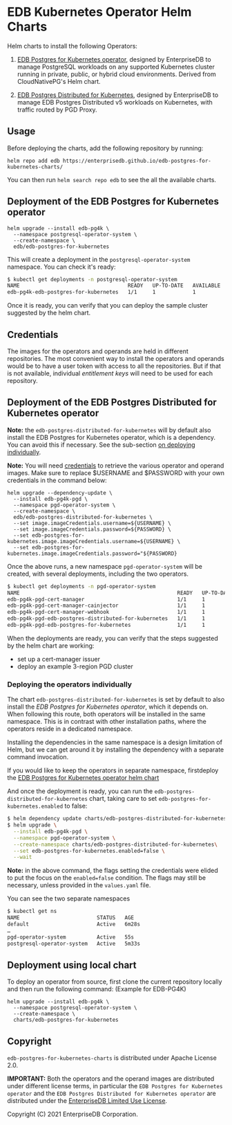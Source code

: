 # EDB Kubernetes Operator Helm Charts

Helm charts to install the following Operators:

1. [EDB Postgres for Kubernetes operator](https://docs.enterprisedb.io/edb-postgres-for-kubernetes/),
designed by EnterpriseDB to manage PostgreSQL workloads on any
supported Kubernetes cluster running in private, public, or hybrid cloud
environments. Derived from CloudNativePG's Helm chart.

2. [EDB Postgres Distributed for Kubernetes](https://docs.enterprisedb.io/edb-postgres-distributed-for-kubernetes/),
designed by EnterpriseDB to manage EDB Postgres Distributed v5 workloads
on Kubernetes, with traffic routed by PGD Proxy.

## Usage

Before deploying the charts, add the following repository by running:

```console
helm repo add edb https://enterprisedb.github.io/edb-postgres-for-kubernetes-charts/
```

You can then run `helm search repo edb` to see the all the available charts.

## Deployment of the EDB Postgres for Kubernetes operator

```console
helm upgrade --install edb-pg4k \
  --namespace postgresql-operator-system \
  --create-namespace \
  edb/edb-postgres-for-kubernetes
```

This will create a deployment in the `postgresql-operator-system` namespace.
You can check it's ready:

``` sh
$ kubectl get deployments -n postgresql-operator-system
NAME                                   READY   UP-TO-DATE   AVAILABLE   AGE
edb-pg4k-edb-postgres-for-kubernetes   1/1     1            1           11s
```

Once it is ready, you can verify that you can deploy the sample cluster
suggested by the helm chart.

## Credentials

The images for the operators and operands are held in different repositories.
The most convenient way to install the operators and operands would be to have
a user token with access to all the repositories.
But if that is not available, individual *entitlement keys* will need to be
used for each repository.

## Deployment of the EDB Postgres Distributed for Kubernetes operator

**Note:** the `edb-postgres-distributed-for-kubernetes` will by default also
install the EDB Postgres for Kubernetes operator, which is a dependency. You can
avoid this if necessary. See the sub-section
[on deploying individually](#deploying-the-operators-individually).

**Note:** You will need [credentials](#credentials) to retrieve the various
operator and operand images. Make sure to replace $USERNAME and $PASSWORD with
 your own credentials in the command below:

```console
helm upgrade --dependency-update \
  --install edb-pg4k-pgd \
  --namespace pgd-operator-system \
  --create-namespace \
  edb/edb-postgres-distributed-for-kubernetes \
  --set image.imageCredentials.username=${USERNAME} \
  --set image.imageCredentials.password=${PASSWORD} \
  --set edb-postgres-for-kubernetes.image.imageCredentials.username=${USERNAME} \ 
  --set edb-postgres-for-kubernetes.image.imageCredentials.password="${PASSWORD}
```

Once the above runs, a new namespace `pgd-operator-system` will be
created, with several deployments,  including the two operators.

``` sh
$ kubectl get deployments -n pgd-operator-system
NAME                                                   READY   UP-TO-DATE   AVAILABLE   AGE
edb-pg4k-pgd-cert-manager                              1/1     1            1           7m46s
edb-pg4k-pgd-cert-manager-cainjector                   1/1     1            1           7m46s
edb-pg4k-pgd-cert-manager-webhook                      1/1     1            1           7m46s
edb-pg4k-pgd-edb-postgres-distributed-for-kubernetes   1/1     1            1           7m46s
edb-pg4k-pgd-edb-postgres-for-kubernetes               1/1     1            1           7m46s
```

When the deployments are ready, you can verify that the steps suggested by the
helm chart are working:

- set up a cert-manager issuer
- deploy an example 3-region PGD cluster

### Deploying the operators individually

The chart `edb-postgres-distributed-for-kubernetes` is set by default to
also install the *EDB Postgres for Kubernetes operator*, which it depends on.
When following this route, both operators will be installed in the same
namespace. This is in contrast with other installation paths, where the
operators reside in a dedicated namespace.

Installing the dependencies in the same namespace is a design limitation of
Helm, but we can get around it by installing the dependency with a separate
command invocation.

If you would like to keep the operators in separate namespace, firstdeploy the
[EDB Postgres for Kubernetes operator helm chart](#deployment-of-the-edb-postgres-for-kubernetes-operator)

And once the deployment is ready, you can run the `edb-postgres-distributed-for-kubernetes`
chart, taking care to set `edb-postgres-for-kubernetes.enabled` to false:

``` sh
$ helm dependency update charts/edb-postgres-distributed-for-kubernetes
$ helm upgrade \
  --install edb-pg4k-pgd \
  --namespace pgd-operator-system \
  --create-namespace charts/edb-postgres-distributed-for-kubernetes\
  --set edb-postgres-for-kubernetes.enabled=false \
  --wait
```

**Note:** in the above command, the flags setting the credentials were elided
to put the focus on the `enabled=false` condition. The flags may still be
necessary, unless provided in the `values.yaml` file.

You can see the two separate namespaces

``` sh
$ kubectl get ns
NAME                         STATUS   AGE
default                      Active   6m28s
…
pgd-operator-system          Active   55s
postgresql-operator-system   Active   5m33s
```

## Deployment using local chart

To deploy an operator from source, first clone the current repository
locally and then run the following command: (Example for EDB-PG4K)

```console
helm upgrade --install edb-pg4k \
  --namespace postgresql-operator-system \
  --create-namespace \
  charts/edb-postgres-for-kubernetes
```

## Copyright

`edb-postgres-for-kubernetes-charts` is distributed under Apache License 2.0.

**IMPORTANT:** Both the operators and the operand images are distributed
under different license terms, in particular the `EDB Postgres for Kubernetes operator`
and the `EDB Postgres Distributed for Kubernetes operator` are distributed under the
[EnterpriseDB Limited Use License](https://www.enterprisedb.com/limited-use-license).

Copyright (C) 2021 EnterpriseDB Corporation.

